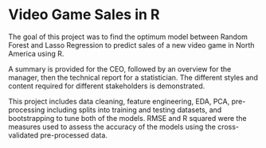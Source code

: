 # Video Game Sales in R

The goal of this project was to find the optimum model between Random Forest and Lasso Regression to predict sales of a new video game in North America using R.

A summary is provided for the CEO, followed by an overview for the manager, then the technical report for a statistician. The different styles and content required for different stakeholders is demonstrated.

This project includes data cleaning, feature engineering, EDA, PCA, pre-processing including splits into training and testing datasets, and bootstrapping to tune both of the models. RMSE and R squared were the measures used to assess the accuracy of the models using the cross-validated pre-processed data.
